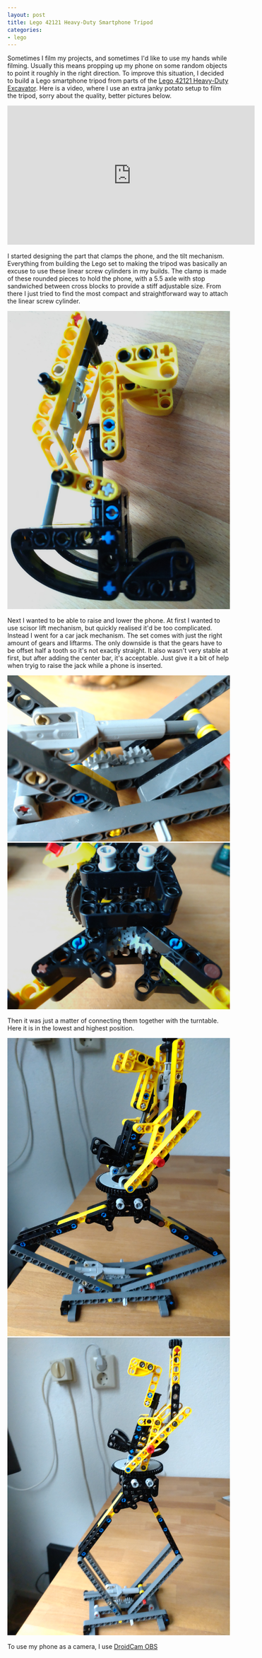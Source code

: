 ```yaml
---
layout: post
title: Lego 42121 Heavy-Duty Smartphone Tripod
categories:
- lego
---
```


Sometimes I film my projects, and sometimes I'd like to use my hands while filming. Usually this means propping up my phone on some random objects to point it roughly in the right direction. To improve this situation, I decided to build a Lego smartphone tripod from parts of the [Lego 42121 Heavy-Duty Excavator](https://www.lego.com/en-us/product/heavy-duty-excavator-42121). Here is a video, where I use an extra janky potato setup to film the tripod, sorry about the quality, better pictures below.

<iframe width="560" height="315" src="https://www.youtube-nocookie.com/embed/24sqIlDy-a4" title="YouTube video player" frameborder="0" allow="accelerometer; autoplay; clipboard-write; encrypted-media; gyroscope; picture-in-picture; web-share" allowfullscreen> </iframe>

I started designing the part that clamps the phone, and the tilt mechanism. Everything from building the Lego set to making the tripod was basically an excuse to use these linear screw cylinders in my builds. The clamp is made of these rounded pieces to hold the phone, with a 5.5 axle with stop sandwiched between cross blocks to provide a stiff adjustable size. From there I just tried to find the most compact and straightforward way to attach the linear screw cylinder.

![phone clamp and tilt mechanism](/images/tripod/tilt.jpg)

Next I wanted to be able to raise and lower the phone. At first I wanted to use scisor lift mechanism, but quickly realised it'd be too complicated. Instead I went for a car jack mechanism. The set comes with just the right amount of gears and liftarms. The only downside is that the gears have to be offset half a tooth so it's not exactly straight. It also wasn't very stable at first, but after adding the center bar, it's acceptable. Just give it a bit of help when tryig to raise the jack while a phone is inserted.

![jack bottom](/images/tripod/jack_bottom.jpg)
![jack top](/images/tripod/jack_top.jpg)

Then it was just a matter of connecting them together with the turntable. Here it is in the lowest and highest position.

![low](/images/tripod/low.jpg)
![tall](/images/tripod/tall.jpg)

To use my phone as a camera, I use [DroidCam OBS](https://www.dev47apps.com/obs/)